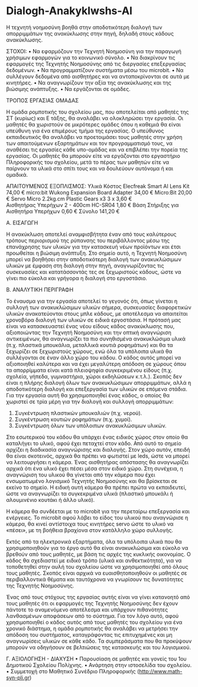 # Dialogh-Anakyklwshs-AI
Η τεχνητή νοημοσύνη βοηθά στην αποδοτικότερη διαλογή των απορριμμάτων της ανακύκλωσης στην πηγή, δηλαδή στους κάδους ανακύκλωσης.

ΣΤΟΧΟΙ:
•	Να εφαρμόζουν την Τεχνητή Νοημοσύνη για την παραγωγή χρήσιμων εφαρμογών για το κοινωνικό σύνολο.
•	Να διακρίνουν τις εφαρμογές της Τεχνητής Νοημοσύνης από τις διεργασίες επεξεργασίας δεδομένων.
•	Να προγραμματίζουν συστήματα μέσω του microbit.
•	Να συλλέγουν δεδομένα από αισθητήρες και να ανταποκρίνονται σε αυτά με κινητήρες.
•	Να αναγνωρίζουν την αξία της ανακύκλωσης και της βιώσιμης ανάπτυξης.
•	Να εργάζονται σε ομάδες.

ΤΡΟΠΟΣ ΕΡΓΑΣΙΑΣ ΟΜΑΔΑΣ

Η ομάδα ρομποτικής του σχολείου μας, που αποτελείται από μαθητές της ΣΤ (κυρίως) και Ε τάξης, θα αναλάβει να ολοκληρώσει την εργασία. Οι μαθητές θα χωριστούν σε μικρότερες ομάδες όπου η καθεμιά θα είναι υπεύθυνη για ένα επιμέρους τμήμα της εργασίας. 
Ο υπεύθυνος εκπαιδευτικός θα αναλάβει να προετοιμάσει τους μαθητές στην χρήση των απαιτούμενων εξαρτημάτων και τον προγραμματισμό τους, να αναθέσει τις εργασίες κάθε υπο-ομάδας και να επιβλέπει την πορεία της εργασίας.
Οι μαθητές θα μπορούν είτε να εργάζονται στο εργαστήριο Πληροφορικής του σχολείου, μετά το πέρας των μαθητών είτε να παίρνουν τα υλικά στο σπίτι τους και να δουλεύουν αυτόνομα ή και ομαδικά.

ΑΠΑΙΤΟΥΜΕΝΟΣ ΕΞΟΠΛΙΣΜΟΣ:
Υλικά	Κόστος
Elecfreak Smart AI Lens Kit	74,00 €
micro:bit Wukong Expansion Board Adapter	34,00 €
Micro:Bit	20,00 €
Servo Micro 2.2kg.cm Plastic Gears x3	3 x 3,60 €  
Αισθητήρας Υπερήχων 2 - 400cm HC-SR04	1,80 €
Βάση Στήριξης για Αισθητήρα Υπερήχων	0,60 € 
Σύνολο	141,20 €

Α. ΕΙΣΑΓΩΓΗ

Η ανακύκλωση αποτελεί αναμφισβήτητα έναν από τους καλύτερους τρόπους περιορισμού της ρύπανσης του περιβάλλοντος μέσω της επανάχρησης των υλικών για την κατασκευή νέων προϊόντων και έτσι προωθείται η βιώσιμη ανάπτυξη. 
Στο σημείο αυτό, η Τεχνητή Νοημοσύνη μπορεί να βοηθήσει στην αποδοτικότερη διαλογή των ανακυκλώσιμων υλικών με έμφαση στη διαλογή στην πηγή, αναγνωρίζοντας τις συσκευασίες και κατατάσσοντάς τες σε ξεχωριστούς κάδους, ώστε να γίνει πιο εύκολα και γρήγορα η διαλογή στο εργοστάσιο.

Β. ΑΝΑΛΥΤΙΚΗ ΠΕΡΙΓΡΑΦΗ

Το έναυσμα για την εργασία αποτελεί το γεγονός ότι, όπως γίνεται η συλλογή των ανακυκλώσιμων υλικών σήμερα, συσκευασίες διαφορετικών υλικών ανακατεύονται στους μπλε κάδους, με αποτέλεσμα να απαιτείται χρονοβόρα διαλογή των υλικών σε ειδικά εργοστάσια.
Η πρότασή μας είναι να κατασκευαστεί ένας νέου είδους κάδος ανακύκλωσης που, αξιοποιώντας την Τεχνητή Νοημοσύνη και την οπτική αναγνώριση αντικειμένων, θα αναγνωρίζει τα πιο συνηθισμένα ανακυκλώσιμα υλικά (π.χ. πλαστικά μπουκάλια, μεταλλικά κουτιά ροφημάτων) και θα τα ξεχωρίζει σε ξεχωριστούς χώρους, ενώ όλα τα υπόλοιπα υλικά θα συλλέγονται σε έναν άλλο χώρο του κάδου.
Ο κάδος αυτός μπορεί να αξιοποιηθεί καλύτερα και να έχει μεγαλύτερη απόδοση σε χώρους όπου τα απορρίμματα είναι κατά πλειοψηφία συγκεκριμένου είδους (π.χ. σχολεία, γήπεδα, γυμναστήρια, χώροι εκδηλώσεων κ.τ.λ.).
Σκοπός δεν είναι η πλήρης διαλογή όλων των ανακυκλώσιμων απορριμμάτων, αλλά η αποδοτικότερη διαλογή και επεξεργασία των υλικών σε επόμενα στάδια.
Για την εργασία αυτή θα χρησιμοποιηθεί ένας κάδος, ο οποίος θα χωριστεί σε τρία μέρη για την διαλογή και συλλογή απορριμμάτων:
1.	Συγκέντρωση πλαστικών μπουκαλιών (π.χ. νερού).
2.	Συγκέντρωση κουτιών ροφημάτων (π.χ. χυμοί).
3.	Συγκέντρωση όλων των υπόλοιπων ανακυκλώσιμων υλικών.

Στο εσωτερικού του κάδου θα υπάρχει ένας ειδικός χώρος στον οποίο θα καταλήγει το υλικό, αφού έχει πεταχτεί στον κάδο. Από αυτό το σημείο αρχίζει η διαδικασία αναγνώρισης και διαλογής. 
Στον χώρο αυτόν, επειδή θα είναι σκοτεινός, αρχικά θα πρέπει να φωτιστεί με leds, ώστε να μπορεί να λειτουργήσει η κάμερα. Ένας αισθητήρας απόστασης θα αναγνωρίζει αρχικά ότι ένα υλικό έχει πέσει μέσα στον ειδικό χώρο. Στη συνέχεια, η αναγνώριση του υλικού θα γίνεται από την κάμερα που έχει ενσωματωμένο λογισμικό Τεχνητής Νοημοσύνης και θα βρίσκεται σε εκείνο το σημείο. Η ειδική αυτή κάμερα θα πρέπει πρώτα να εκπαιδευτεί, ώστε να αναγνωρίζει τα συγκεκριμένα υλικά (πλαστικό μπουκάλι ή αλουμινένιο κουτάκι ή άλλο υλικό). 

Η κάμερα θα συνδέεται με το microbit για την περεταίρω επεξεργασία και ενέργειες. Το microbit αφού λάβει το είδος του υλικού που αναγνώρισε η κάμερα, θα κινεί αντίστοιχα τους κινητήρες servo ώστε το υλικό να «πέσει», με τη βοήθεια βραχίονα στον κατάλληλο χώρο συλλογής.

Εκτός από τα ηλεκτρονικά εξαρτήματα, όλα τα υπόλοιπα υλικά που θα χρησιμοποιηθούν για το έργο αυτό θα είναι ανακυκλώσιμα και εύκολο να  βρεθούν από τους μαθητές, με βάση τις αρχές της κυκλικής οικονομίας.
Ο κάδος θα σχεδιαστεί με ειδικό τρόπο (υλικά και ανθεκτικότητα), για να τοποθετηθεί στην αυλή του σχολείου ώστε να χρησιμοποιηθεί από όλους τους μαθητές. Σκοπός είναι αρχικά να ευαισθητοποιηθούν οι μαθητές σε περιβαλλοντικά θέματα και ταυτόχρονα να γνωρίσουν τις δυνατότητες της Τεχνητής Νοημοσύνης.

Ένας από τους στόχους της εργασίας αυτής είναι να γίνει κατανοητό από τους μαθητές ότι οι εφαρμογές της Τεχνητής Νοημοσύνης δεν έχουν πάντοτε το αναμενόμενο αποτέλεσμα και υπάρχουν πιθανότητες λανθασμένων αποφάσεων από το σύστημα. Για τον λόγο αυτό, αφού χρησιμοποιηθεί ο κάδος αυτός από τους μαθητές του σχολείου για ένα χρονικό διάστημα, η ομάδα ρομποτικής θα αναλάβει να μετρήσει την απόδοση του συστήματος, καταγράφοντας τις επιτυχημένες και μη αναγνωρίσεις υλικών σε κάθε κάδο. Τα συμπεράσματα που θα προκύψουν μπορούν να οδηγήσουν σε βελτιώσεις της κατασκευής και του λογισμικού.

Γ. ΑΞΙΟΛΟΓΗΣΗ - ΔΙΑΧΥΣΗ
•	Παρουσίαση σε μαθητές και γονείς του 1ου Δημοτικού Σχολείου Πολίχνης.
•	Ανάρτηση στην ιστοσελίδα του σχολείου.
•	Συμμετοχή στο Μαθητικό Συνέδριο Πληροφορικής (http://www.math-syn-pli.gr)


